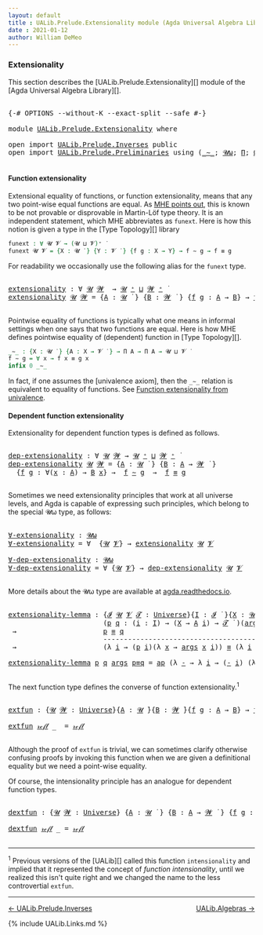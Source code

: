 ```yaml
---
layout: default
title : UALib.Prelude.Extensionality module (Agda Universal Algebra Library)
date : 2021-01-12
author: William DeMeo
---
```



### <a id="extensionality">Extensionality</a>

This section describes the [UALib.Prelude.Extensionality][] module of the [Agda Universal Algebra Library][].

<pre class="Agda">

<a id="316" class="Symbol">{-#</a> <a id="320" class="Keyword">OPTIONS</a> <a id="328" class="Pragma">--without-K</a> <a id="340" class="Pragma">--exact-split</a> <a id="354" class="Pragma">--safe</a> <a id="361" class="Symbol">#-}</a>

<a id="366" class="Keyword">module</a> <a id="373" href="UALib.Prelude.Extensionality.html" class="Module">UALib.Prelude.Extensionality</a> <a id="402" class="Keyword">where</a>

<a id="409" class="Keyword">open</a> <a id="414" class="Keyword">import</a> <a id="421" href="UALib.Prelude.Inverses.html" class="Module">UALib.Prelude.Inverses</a> <a id="444" class="Keyword">public</a>
<a id="451" class="Keyword">open</a> <a id="456" class="Keyword">import</a> <a id="463" href="UALib.Prelude.Preliminaries.html" class="Module">UALib.Prelude.Preliminaries</a> <a id="491" class="Keyword">using</a> <a id="497" class="Symbol">(</a><a id="498" href="MGS-MLTT.html#6747" class="Function Operator">_∼_</a><a id="501" class="Symbol">;</a> <a id="503" href="universes.html#580" class="Primitive">𝓤ω</a><a id="505" class="Symbol">;</a> <a id="507" href="MGS-MLTT.html#3562" class="Function">Π</a><a id="508" class="Symbol">;</a> <a id="510" href="MGS-Powerset.html#2893" class="Function">Ω</a><a id="511" class="Symbol">;</a> <a id="513" href="MGS-Powerset.html#4551" class="Function">𝓟</a><a id="514" class="Symbol">;</a> <a id="516" href="MGS-Powerset.html#5497" class="Function">⊆-refl-consequence</a><a id="534" class="Symbol">;</a> <a id="536" href="UALib.Prelude.Preliminaries.html#6269" class="Function Operator">_∈₀_</a><a id="540" class="Symbol">;</a> <a id="542" href="UALib.Prelude.Preliminaries.html#6282" class="Function Operator">_⊆₀_</a><a id="546" class="Symbol">;</a> <a id="548" href="MGS-Powerset.html#2957" class="Function Operator">_holds</a><a id="554" class="Symbol">)</a> <a id="556" class="Keyword">public</a>

</pre>




#### <a id="function-extensionality">Function extensionality</a>

Extensional equality of functions, or function extensionality, means that any two point-wise equal functions are equal. As [MHE points out](https://www.cs.bham.ac.uk/~mhe/HoTT-UF-in-Agda-Lecture-Notes/HoTT-UF-Agda.html#funextfromua), this is known to be not provable or disprovable in Martin-Löf type theory. It is an independent statement, which MHE abbreviates as `funext`.  Here is how this notion is given a type in the [Type Topology][] library

```agda
funext : ∀ 𝓤 𝓥 → (𝓤 ⊔ 𝓥)⁺ ̇
funext 𝓤 𝓥 = {X : 𝓤 ̇ } {Y : 𝓥 ̇ } {f g : X → Y} → f ∼ g → f ≡ g
```

For readability we occasionally use the following alias for the `funext` type.

<pre class="Agda">

<a id="extensionality"></a><a id="1296" href="UALib.Prelude.Extensionality.html#1296" class="Function">extensionality</a> <a id="1311" class="Symbol">:</a> <a id="1313" class="Symbol">∀</a> <a id="1315" href="UALib.Prelude.Extensionality.html#1315" class="Bound">𝓤</a> <a id="1317" href="UALib.Prelude.Extensionality.html#1317" class="Bound">𝓦</a>  <a id="1320" class="Symbol">→</a> <a id="1322" href="UALib.Prelude.Extensionality.html#1315" class="Bound">𝓤</a> <a id="1324" href="universes.html#527" class="Primitive Operator">⁺</a> <a id="1326" href="Agda.Primitive.html#636" class="Primitive Operator">⊔</a> <a id="1328" href="UALib.Prelude.Extensionality.html#1317" class="Bound">𝓦</a> <a id="1330" href="universes.html#527" class="Primitive Operator">⁺</a> <a id="1332" href="universes.html#758" class="Function Operator">̇</a>
<a id="1334" href="UALib.Prelude.Extensionality.html#1296" class="Function">extensionality</a> <a id="1349" href="UALib.Prelude.Extensionality.html#1349" class="Bound">𝓤</a> <a id="1351" href="UALib.Prelude.Extensionality.html#1351" class="Bound">𝓦</a> <a id="1353" class="Symbol">=</a> <a id="1355" class="Symbol">{</a><a id="1356" href="UALib.Prelude.Extensionality.html#1356" class="Bound">A</a> <a id="1358" class="Symbol">:</a> <a id="1360" href="UALib.Prelude.Extensionality.html#1349" class="Bound">𝓤</a> <a id="1362" href="universes.html#758" class="Function Operator">̇</a> <a id="1364" class="Symbol">}</a> <a id="1366" class="Symbol">{</a><a id="1367" href="UALib.Prelude.Extensionality.html#1367" class="Bound">B</a> <a id="1369" class="Symbol">:</a> <a id="1371" href="UALib.Prelude.Extensionality.html#1351" class="Bound">𝓦</a> <a id="1373" href="universes.html#758" class="Function Operator">̇</a> <a id="1375" class="Symbol">}</a> <a id="1377" class="Symbol">{</a><a id="1378" href="UALib.Prelude.Extensionality.html#1378" class="Bound">f</a> <a id="1380" href="UALib.Prelude.Extensionality.html#1380" class="Bound">g</a> <a id="1382" class="Symbol">:</a> <a id="1384" href="UALib.Prelude.Extensionality.html#1356" class="Bound">A</a> <a id="1386" class="Symbol">→</a> <a id="1388" href="UALib.Prelude.Extensionality.html#1367" class="Bound">B</a><a id="1389" class="Symbol">}</a> <a id="1391" class="Symbol">→</a> <a id="1393" href="UALib.Prelude.Extensionality.html#1378" class="Bound">f</a> <a id="1395" href="MGS-MLTT.html#6747" class="Function Operator">∼</a> <a id="1397" href="UALib.Prelude.Extensionality.html#1380" class="Bound">g</a> <a id="1399" class="Symbol">→</a> <a id="1401" href="UALib.Prelude.Extensionality.html#1378" class="Bound">f</a> <a id="1403" href="UALib.Prelude.Preliminaries.html#5556" class="Datatype Operator">≡</a> <a id="1405" href="UALib.Prelude.Extensionality.html#1380" class="Bound">g</a>

</pre>

Pointwise equality of functions is typically what one means in informal settings when one says that two functions are equal.  Here is how MHE defines pointwise equality of (dependent) function in [Type Topology][].

```agda
_∼_ : {X : 𝓤 ̇ } {A : X → 𝓥 ̇ } → Π A → Π A → 𝓤 ⊔ 𝓥 ̇
f ∼ g = ∀ x → f x ≡ g x
infix 0 _∼_
```

In fact, if one assumes the [univalence axiom], then the `_∼_` relation is equivalent to equality of functions.  See [Function extensionality from univalence](https://www.cs.bham.ac.uk/~mhe/HoTT-UF-in-Agda-Lecture-Notes/HoTT-UF-Agda.html#funextfromua).





#### <a id="dependent-function-extensionality">Dependent function extensionality</a>

Extensionality for dependent function types is defined as follows.

<pre class="Agda">

<a id="dep-extensionality"></a><a id="2165" href="UALib.Prelude.Extensionality.html#2165" class="Function">dep-extensionality</a> <a id="2184" class="Symbol">:</a> <a id="2186" class="Symbol">∀</a> <a id="2188" href="UALib.Prelude.Extensionality.html#2188" class="Bound">𝓤</a> <a id="2190" href="UALib.Prelude.Extensionality.html#2190" class="Bound">𝓦</a> <a id="2192" class="Symbol">→</a> <a id="2194" href="UALib.Prelude.Extensionality.html#2188" class="Bound">𝓤</a> <a id="2196" href="universes.html#527" class="Primitive Operator">⁺</a> <a id="2198" href="Agda.Primitive.html#636" class="Primitive Operator">⊔</a> <a id="2200" href="UALib.Prelude.Extensionality.html#2190" class="Bound">𝓦</a> <a id="2202" href="universes.html#527" class="Primitive Operator">⁺</a> <a id="2204" href="universes.html#758" class="Function Operator">̇</a>
<a id="2206" href="UALib.Prelude.Extensionality.html#2165" class="Function">dep-extensionality</a> <a id="2225" href="UALib.Prelude.Extensionality.html#2225" class="Bound">𝓤</a> <a id="2227" href="UALib.Prelude.Extensionality.html#2227" class="Bound">𝓦</a> <a id="2229" class="Symbol">=</a> <a id="2231" class="Symbol">{</a><a id="2232" href="UALib.Prelude.Extensionality.html#2232" class="Bound">A</a> <a id="2234" class="Symbol">:</a> <a id="2236" href="UALib.Prelude.Extensionality.html#2225" class="Bound">𝓤</a> <a id="2238" href="universes.html#758" class="Function Operator">̇</a> <a id="2240" class="Symbol">}</a> <a id="2242" class="Symbol">{</a><a id="2243" href="UALib.Prelude.Extensionality.html#2243" class="Bound">B</a> <a id="2245" class="Symbol">:</a> <a id="2247" href="UALib.Prelude.Extensionality.html#2232" class="Bound">A</a> <a id="2249" class="Symbol">→</a> <a id="2251" href="UALib.Prelude.Extensionality.html#2227" class="Bound">𝓦</a> <a id="2253" href="universes.html#758" class="Function Operator">̇</a> <a id="2255" class="Symbol">}</a>
  <a id="2259" class="Symbol">{</a><a id="2260" href="UALib.Prelude.Extensionality.html#2260" class="Bound">f</a> <a id="2262" href="UALib.Prelude.Extensionality.html#2262" class="Bound">g</a> <a id="2264" class="Symbol">:</a> <a id="2266" class="Symbol">∀(</a><a id="2268" href="UALib.Prelude.Extensionality.html#2268" class="Bound">x</a> <a id="2270" class="Symbol">:</a> <a id="2272" href="UALib.Prelude.Extensionality.html#2232" class="Bound">A</a><a id="2273" class="Symbol">)</a> <a id="2275" class="Symbol">→</a> <a id="2277" href="UALib.Prelude.Extensionality.html#2243" class="Bound">B</a> <a id="2279" href="UALib.Prelude.Extensionality.html#2268" class="Bound">x</a><a id="2280" class="Symbol">}</a> <a id="2282" class="Symbol">→</a>  <a id="2285" href="UALib.Prelude.Extensionality.html#2260" class="Bound">f</a> <a id="2287" href="MGS-MLTT.html#6747" class="Function Operator">∼</a> <a id="2289" href="UALib.Prelude.Extensionality.html#2262" class="Bound">g</a>  <a id="2292" class="Symbol">→</a>  <a id="2295" href="UALib.Prelude.Extensionality.html#2260" class="Bound">f</a> <a id="2297" href="UALib.Prelude.Preliminaries.html#5556" class="Datatype Operator">≡</a> <a id="2299" href="UALib.Prelude.Extensionality.html#2262" class="Bound">g</a>

</pre>

Sometimes we need extensionality principles that work at all universe levels, and Agda is capable of expressing such principles, which belong to the special 𝓤ω type, as follows:

<pre class="Agda">

<a id="∀-extensionality"></a><a id="2507" href="UALib.Prelude.Extensionality.html#2507" class="Function">∀-extensionality</a> <a id="2524" class="Symbol">:</a> <a id="2526" href="universes.html#580" class="Primitive">𝓤ω</a>
<a id="2529" href="UALib.Prelude.Extensionality.html#2507" class="Function">∀-extensionality</a> <a id="2546" class="Symbol">=</a> <a id="2548" class="Symbol">∀</a>  <a id="2551" class="Symbol">{</a><a id="2552" href="UALib.Prelude.Extensionality.html#2552" class="Bound">𝓤</a> <a id="2554" href="UALib.Prelude.Extensionality.html#2554" class="Bound">𝓥</a><a id="2555" class="Symbol">}</a> <a id="2557" class="Symbol">→</a> <a id="2559" href="UALib.Prelude.Extensionality.html#1296" class="Function">extensionality</a> <a id="2574" href="UALib.Prelude.Extensionality.html#2552" class="Bound">𝓤</a> <a id="2576" href="UALib.Prelude.Extensionality.html#2554" class="Bound">𝓥</a>

<a id="∀-dep-extensionality"></a><a id="2579" href="UALib.Prelude.Extensionality.html#2579" class="Function">∀-dep-extensionality</a> <a id="2600" class="Symbol">:</a> <a id="2602" href="universes.html#580" class="Primitive">𝓤ω</a>
<a id="2605" href="UALib.Prelude.Extensionality.html#2579" class="Function">∀-dep-extensionality</a> <a id="2626" class="Symbol">=</a> <a id="2628" class="Symbol">∀</a> <a id="2630" class="Symbol">{</a><a id="2631" href="UALib.Prelude.Extensionality.html#2631" class="Bound">𝓤</a> <a id="2633" href="UALib.Prelude.Extensionality.html#2633" class="Bound">𝓥</a><a id="2634" class="Symbol">}</a> <a id="2636" class="Symbol">→</a> <a id="2638" href="UALib.Prelude.Extensionality.html#2165" class="Function">dep-extensionality</a> <a id="2657" href="UALib.Prelude.Extensionality.html#2631" class="Bound">𝓤</a> <a id="2659" href="UALib.Prelude.Extensionality.html#2633" class="Bound">𝓥</a>

</pre>

More details about the 𝓤ω type are available at [agda.readthedocs.io](https://agda.readthedocs.io/en/latest/language/universe-levels.html#expressions-of-kind-set).


<pre class="Agda">

<a id="extensionality-lemma"></a><a id="2854" href="UALib.Prelude.Extensionality.html#2854" class="Function">extensionality-lemma</a> <a id="2875" class="Symbol">:</a> <a id="2877" class="Symbol">{</a><a id="2878" href="UALib.Prelude.Extensionality.html#2878" class="Bound">𝓘</a> <a id="2880" href="UALib.Prelude.Extensionality.html#2880" class="Bound">𝓤</a> <a id="2882" href="UALib.Prelude.Extensionality.html#2882" class="Bound">𝓥</a> <a id="2884" href="UALib.Prelude.Extensionality.html#2884" class="Bound">𝓣</a> <a id="2886" class="Symbol">:</a> <a id="2888" href="universes.html#551" class="Postulate">Universe</a><a id="2896" class="Symbol">}{</a><a id="2898" href="UALib.Prelude.Extensionality.html#2898" class="Bound">I</a> <a id="2900" class="Symbol">:</a> <a id="2902" href="UALib.Prelude.Extensionality.html#2878" class="Bound">𝓘</a> <a id="2904" href="universes.html#758" class="Function Operator">̇</a> <a id="2906" class="Symbol">}{</a><a id="2908" href="UALib.Prelude.Extensionality.html#2908" class="Bound">X</a> <a id="2910" class="Symbol">:</a> <a id="2912" href="UALib.Prelude.Extensionality.html#2880" class="Bound">𝓤</a> <a id="2914" href="universes.html#758" class="Function Operator">̇</a> <a id="2916" class="Symbol">}{</a><a id="2918" href="UALib.Prelude.Extensionality.html#2918" class="Bound">A</a> <a id="2920" class="Symbol">:</a> <a id="2922" href="UALib.Prelude.Extensionality.html#2898" class="Bound">I</a> <a id="2924" class="Symbol">→</a> <a id="2926" href="UALib.Prelude.Extensionality.html#2882" class="Bound">𝓥</a> <a id="2928" href="universes.html#758" class="Function Operator">̇</a> <a id="2930" class="Symbol">}</a>
                       <a id="2955" class="Symbol">(</a><a id="2956" href="UALib.Prelude.Extensionality.html#2956" class="Bound">p</a> <a id="2958" href="UALib.Prelude.Extensionality.html#2958" class="Bound">q</a> <a id="2960" class="Symbol">:</a> <a id="2962" class="Symbol">(</a><a id="2963" href="UALib.Prelude.Extensionality.html#2963" class="Bound">i</a> <a id="2965" class="Symbol">:</a> <a id="2967" href="UALib.Prelude.Extensionality.html#2898" class="Bound">I</a><a id="2968" class="Symbol">)</a> <a id="2970" class="Symbol">→</a> <a id="2972" class="Symbol">(</a><a id="2973" href="UALib.Prelude.Extensionality.html#2908" class="Bound">X</a> <a id="2975" class="Symbol">→</a> <a id="2977" href="UALib.Prelude.Extensionality.html#2918" class="Bound">A</a> <a id="2979" href="UALib.Prelude.Extensionality.html#2963" class="Bound">i</a><a id="2980" class="Symbol">)</a> <a id="2982" class="Symbol">→</a> <a id="2984" href="UALib.Prelude.Extensionality.html#2884" class="Bound">𝓣</a> <a id="2986" href="universes.html#758" class="Function Operator">̇</a> <a id="2988" class="Symbol">)(</a><a id="2990" href="UALib.Prelude.Extensionality.html#2990" class="Bound">args</a> <a id="2995" class="Symbol">:</a> <a id="2997" href="UALib.Prelude.Extensionality.html#2908" class="Bound">X</a> <a id="2999" class="Symbol">→</a> <a id="3001" class="Symbol">(</a><a id="3002" href="MGS-MLTT.html#3562" class="Function">Π</a> <a id="3004" href="UALib.Prelude.Extensionality.html#2918" class="Bound">A</a><a id="3005" class="Symbol">))</a>
 <a id="3009" class="Symbol">→</a>                     <a id="3031" href="UALib.Prelude.Extensionality.html#2956" class="Bound">p</a> <a id="3033" href="UALib.Prelude.Preliminaries.html#5556" class="Datatype Operator">≡</a> <a id="3035" href="UALib.Prelude.Extensionality.html#2958" class="Bound">q</a>
                       <a id="3060" class="Comment">-------------------------------------------------------------</a>
 <a id="3123" class="Symbol">→</a>                     <a id="3145" class="Symbol">(λ</a> <a id="3148" href="UALib.Prelude.Extensionality.html#3148" class="Bound">i</a> <a id="3150" class="Symbol">→</a> <a id="3152" class="Symbol">(</a><a id="3153" href="UALib.Prelude.Extensionality.html#2956" class="Bound">p</a> <a id="3155" href="UALib.Prelude.Extensionality.html#3148" class="Bound">i</a><a id="3156" class="Symbol">)(λ</a> <a id="3160" href="UALib.Prelude.Extensionality.html#3160" class="Bound">x</a> <a id="3162" class="Symbol">→</a> <a id="3164" href="UALib.Prelude.Extensionality.html#2990" class="Bound">args</a> <a id="3169" href="UALib.Prelude.Extensionality.html#3160" class="Bound">x</a> <a id="3171" href="UALib.Prelude.Extensionality.html#3148" class="Bound">i</a><a id="3172" class="Symbol">))</a> <a id="3175" href="UALib.Prelude.Preliminaries.html#5556" class="Datatype Operator">≡</a> <a id="3177" class="Symbol">(λ</a> <a id="3180" href="UALib.Prelude.Extensionality.html#3180" class="Bound">i</a> <a id="3182" class="Symbol">→</a> <a id="3184" class="Symbol">(</a><a id="3185" href="UALib.Prelude.Extensionality.html#2958" class="Bound">q</a> <a id="3187" href="UALib.Prelude.Extensionality.html#3180" class="Bound">i</a><a id="3188" class="Symbol">)(λ</a> <a id="3192" href="UALib.Prelude.Extensionality.html#3192" class="Bound">x</a> <a id="3194" class="Symbol">→</a> <a id="3196" href="UALib.Prelude.Extensionality.html#2990" class="Bound">args</a> <a id="3201" href="UALib.Prelude.Extensionality.html#3192" class="Bound">x</a> <a id="3203" href="UALib.Prelude.Extensionality.html#3180" class="Bound">i</a><a id="3204" class="Symbol">))</a>

<a id="3208" href="UALib.Prelude.Extensionality.html#2854" class="Function">extensionality-lemma</a> <a id="3229" href="UALib.Prelude.Extensionality.html#3229" class="Bound">p</a> <a id="3231" href="UALib.Prelude.Extensionality.html#3231" class="Bound">q</a> <a id="3233" href="UALib.Prelude.Extensionality.html#3233" class="Bound">args</a> <a id="3238" href="UALib.Prelude.Extensionality.html#3238" class="Bound">p≡q</a> <a id="3242" class="Symbol">=</a> <a id="3244" href="MGS-MLTT.html#6613" class="Function">ap</a> <a id="3247" class="Symbol">(λ</a> <a id="3250" href="UALib.Prelude.Extensionality.html#3250" class="Bound">-</a> <a id="3252" class="Symbol">→</a> <a id="3254" class="Symbol">λ</a> <a id="3256" href="UALib.Prelude.Extensionality.html#3256" class="Bound">i</a> <a id="3258" class="Symbol">→</a> <a id="3260" class="Symbol">(</a><a id="3261" href="UALib.Prelude.Extensionality.html#3250" class="Bound">-</a> <a id="3263" href="UALib.Prelude.Extensionality.html#3256" class="Bound">i</a><a id="3264" class="Symbol">)</a> <a id="3266" class="Symbol">(λ</a> <a id="3269" href="UALib.Prelude.Extensionality.html#3269" class="Bound">x</a> <a id="3271" class="Symbol">→</a> <a id="3273" href="UALib.Prelude.Extensionality.html#3233" class="Bound">args</a> <a id="3278" href="UALib.Prelude.Extensionality.html#3269" class="Bound">x</a> <a id="3280" href="UALib.Prelude.Extensionality.html#3256" class="Bound">i</a><a id="3281" class="Symbol">))</a> <a id="3284" href="UALib.Prelude.Extensionality.html#3238" class="Bound">p≡q</a>

</pre>

The next function type defines the converse of function extensionality.<sup>1</sup>

<pre class="Agda">

<a id="extfun"></a><a id="3400" href="UALib.Prelude.Extensionality.html#3400" class="Function">extfun</a> <a id="3407" class="Symbol">:</a> <a id="3409" class="Symbol">{</a><a id="3410" href="UALib.Prelude.Extensionality.html#3410" class="Bound">𝓤</a> <a id="3412" href="UALib.Prelude.Extensionality.html#3412" class="Bound">𝓦</a> <a id="3414" class="Symbol">:</a> <a id="3416" href="universes.html#551" class="Postulate">Universe</a><a id="3424" class="Symbol">}{</a><a id="3426" href="UALib.Prelude.Extensionality.html#3426" class="Bound">A</a> <a id="3428" class="Symbol">:</a> <a id="3430" href="UALib.Prelude.Extensionality.html#3410" class="Bound">𝓤</a> <a id="3432" href="universes.html#758" class="Function Operator">̇</a><a id="3433" class="Symbol">}{</a><a id="3435" href="UALib.Prelude.Extensionality.html#3435" class="Bound">B</a> <a id="3437" class="Symbol">:</a> <a id="3439" href="UALib.Prelude.Extensionality.html#3412" class="Bound">𝓦</a> <a id="3441" href="universes.html#758" class="Function Operator">̇</a><a id="3442" class="Symbol">}{</a><a id="3444" href="UALib.Prelude.Extensionality.html#3444" class="Bound">f</a> <a id="3446" href="UALib.Prelude.Extensionality.html#3446" class="Bound">g</a> <a id="3448" class="Symbol">:</a> <a id="3450" href="UALib.Prelude.Extensionality.html#3426" class="Bound">A</a> <a id="3452" class="Symbol">→</a> <a id="3454" href="UALib.Prelude.Extensionality.html#3435" class="Bound">B</a><a id="3455" class="Symbol">}</a> <a id="3457" class="Symbol">→</a> <a id="3459" href="UALib.Prelude.Extensionality.html#3444" class="Bound">f</a> <a id="3461" href="UALib.Prelude.Preliminaries.html#5556" class="Datatype Operator">≡</a> <a id="3463" href="UALib.Prelude.Extensionality.html#3446" class="Bound">g</a>  <a id="3466" class="Symbol">→</a>  <a id="3469" href="UALib.Prelude.Extensionality.html#3444" class="Bound">f</a> <a id="3471" href="MGS-MLTT.html#6747" class="Function Operator">∼</a> <a id="3473" href="UALib.Prelude.Extensionality.html#3446" class="Bound">g</a>

<a id="3476" href="UALib.Prelude.Extensionality.html#3400" class="Function">extfun</a> <a id="3483" href="UALib.Prelude.Preliminaries.html#5570" class="InductiveConstructor">𝓇ℯ𝒻𝓁</a> <a id="3488" class="Symbol">_</a>  <a id="3491" class="Symbol">=</a> <a id="3493" href="UALib.Prelude.Preliminaries.html#5570" class="InductiveConstructor">𝓇ℯ𝒻𝓁</a>

</pre>

Although the proof of `extfun` is trivial, we can sometimes clarify otherwise confusing proofs by invoking this function when we are given a definitional equality but we need a point-wise equality.

Of course, the intensionality principle has an analogue for dependent function types.

<pre class="Agda">

<a id="dextfun"></a><a id="3811" href="UALib.Prelude.Extensionality.html#3811" class="Function">dextfun</a> <a id="3819" class="Symbol">:</a> <a id="3821" class="Symbol">{</a><a id="3822" href="UALib.Prelude.Extensionality.html#3822" class="Bound">𝓤</a> <a id="3824" href="UALib.Prelude.Extensionality.html#3824" class="Bound">𝓦</a> <a id="3826" class="Symbol">:</a> <a id="3828" href="universes.html#551" class="Postulate">Universe</a><a id="3836" class="Symbol">}</a> <a id="3838" class="Symbol">{</a><a id="3839" href="UALib.Prelude.Extensionality.html#3839" class="Bound">A</a> <a id="3841" class="Symbol">:</a> <a id="3843" href="UALib.Prelude.Extensionality.html#3822" class="Bound">𝓤</a> <a id="3845" href="universes.html#758" class="Function Operator">̇</a> <a id="3847" class="Symbol">}</a> <a id="3849" class="Symbol">{</a><a id="3850" href="UALib.Prelude.Extensionality.html#3850" class="Bound">B</a> <a id="3852" class="Symbol">:</a> <a id="3854" href="UALib.Prelude.Extensionality.html#3839" class="Bound">A</a> <a id="3856" class="Symbol">→</a> <a id="3858" href="UALib.Prelude.Extensionality.html#3824" class="Bound">𝓦</a> <a id="3860" href="universes.html#758" class="Function Operator">̇</a> <a id="3862" class="Symbol">}</a> <a id="3864" class="Symbol">{</a><a id="3865" href="UALib.Prelude.Extensionality.html#3865" class="Bound">f</a> <a id="3867" href="UALib.Prelude.Extensionality.html#3867" class="Bound">g</a> <a id="3869" class="Symbol">:</a> <a id="3871" href="MGS-MLTT.html#3562" class="Function">Π</a> <a id="3873" href="UALib.Prelude.Extensionality.html#3850" class="Bound">B</a><a id="3874" class="Symbol">}</a> <a id="3876" class="Symbol">→</a> <a id="3878" href="UALib.Prelude.Extensionality.html#3865" class="Bound">f</a> <a id="3880" href="UALib.Prelude.Preliminaries.html#5556" class="Datatype Operator">≡</a> <a id="3882" href="UALib.Prelude.Extensionality.html#3867" class="Bound">g</a> <a id="3884" class="Symbol">→</a> <a id="3886" href="UALib.Prelude.Extensionality.html#3865" class="Bound">f</a> <a id="3888" href="MGS-MLTT.html#6747" class="Function Operator">∼</a> <a id="3890" href="UALib.Prelude.Extensionality.html#3867" class="Bound">g</a>

<a id="3893" href="UALib.Prelude.Extensionality.html#3811" class="Function">dextfun</a> <a id="3901" href="UALib.Prelude.Preliminaries.html#5570" class="InductiveConstructor">𝓇ℯ𝒻𝓁</a> <a id="3906" class="Symbol">_</a> <a id="3908" class="Symbol">=</a> <a id="3910" href="UALib.Prelude.Preliminaries.html#5570" class="InductiveConstructor">𝓇ℯ𝒻𝓁</a>

</pre>


-------------------------------------

<sup>1</sup> Previous versions of the [UALib][] called this function `intensionality` and implied that it represented the concept of *function intensionality*, until we realized this isn't quite right and we changed the name to the less controvertial `extfun`.


--------------------

[← UALib.Prelude.Inverses](UALib.Prelude.Inverses.html)
<span style="float:right;">[UALib.Algebras →](UALib.Algebras.html)</span>

{% include UALib.Links.md %}
